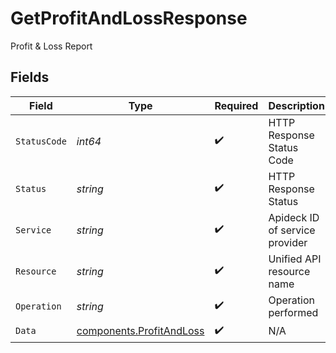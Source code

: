 # GetProfitAndLossResponse

Profit & Loss Report


## Fields

| Field                                                                | Type                                                                 | Required                                                             | Description                                                          | Example                                                              |
| -------------------------------------------------------------------- | -------------------------------------------------------------------- | -------------------------------------------------------------------- | -------------------------------------------------------------------- | -------------------------------------------------------------------- |
| `StatusCode`                                                         | *int64*                                                              | :heavy_check_mark:                                                   | HTTP Response Status Code                                            | 200                                                                  |
| `Status`                                                             | *string*                                                             | :heavy_check_mark:                                                   | HTTP Response Status                                                 | OK                                                                   |
| `Service`                                                            | *string*                                                             | :heavy_check_mark:                                                   | Apideck ID of service provider                                       | quickbooks                                                           |
| `Resource`                                                           | *string*                                                             | :heavy_check_mark:                                                   | Unified API resource name                                            | ProfitAndLosses                                                      |
| `Operation`                                                          | *string*                                                             | :heavy_check_mark:                                                   | Operation performed                                                  | one                                                                  |
| `Data`                                                               | [components.ProfitAndLoss](../../models/components/profitandloss.md) | :heavy_check_mark:                                                   | N/A                                                                  |                                                                      |